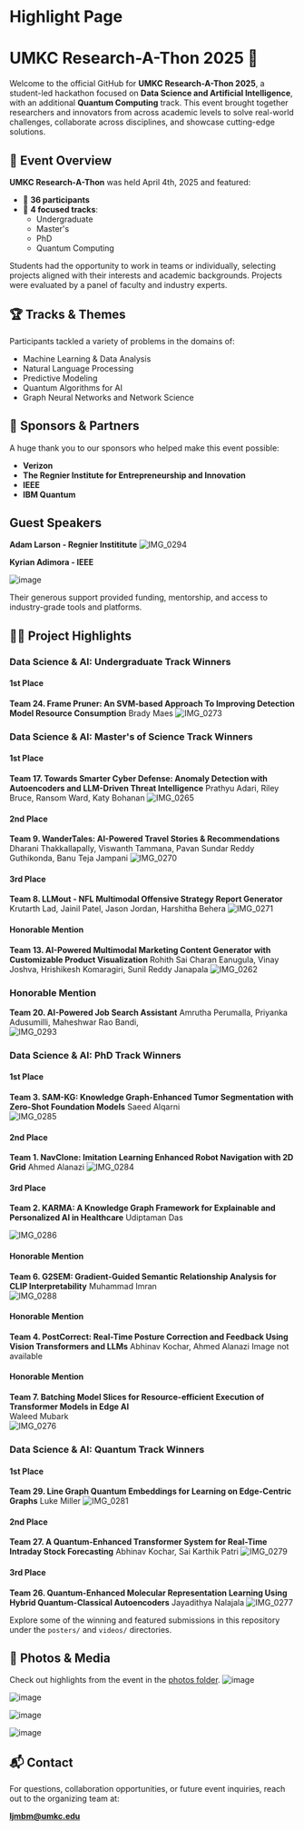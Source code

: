 # Highlight Page

# UMKC Research-A-Thon 2025 🎉
Welcome to the official GitHub for **UMKC Research-A-Thon 2025**, a student-led hackathon focused on **Data Science and Artificial Intelligence**, with an additional **Quantum Computing** track. This event brought together researchers and innovators from across academic levels to solve real-world challenges, collaborate across disciplines, and showcase cutting-edge solutions.

## 🚀 Event Overview

**UMKC Research-A-Thon** was held April 4th, 2025 and featured:

- 👥 **36 participants**
- 🧠 **4 focused tracks**:
  - Undergraduate
  - Master's
  - PhD
  - Quantum Computing

Students had the opportunity to work in teams or individually, selecting projects aligned with their interests and academic backgrounds. Projects were evaluated by a panel of faculty and industry experts.

## 🏆 Tracks & Themes

Participants tackled a variety of problems in the domains of:

- Machine Learning & Data Analysis
- Natural Language Processing
- Predictive Modeling
- Quantum Algorithms for AI
- Graph Neural Networks and Network Science

## 🤝 Sponsors & Partners

A huge thank you to our sponsors who helped make this event possible:

- **Verizon**
- **The Regnier Institute for Entrepreneurship and Innovation**
- **IEEE**
- **IBM Quantum**

## Guest Speakers
**Adam Larson - Regnier Instititute** 
![IMG_0294](https://github.com/user-attachments/assets/d607834a-79fe-4348-bc2d-f9d8bd5fb090)

**Kyrian Adimora - IEEE**  
  
![image](https://github.com/user-attachments/assets/77809e29-f852-4104-88ac-febcd6baf538)




Their generous support provided funding, mentorship, and access to industry-grade tools and platforms.

## 🧑‍💻 Project Highlights

### Data Science & AI: Undergraduate Track Winners
#### 1st Place
**Team 24. Frame Pruner: An SVM-based Approach To Improving Detection Model Resource Consumption**
Brady Maes
![IMG_0273](https://github.com/user-attachments/assets/5bc1e3bb-ee55-4036-aea4-9b595e31c49f)


### Data Science & AI: Master's of Science Track Winners
#### 1st Place
**Team 17. Towards Smarter Cyber Defense: Anomaly Detection with Autoencoders and LLM-Driven Threat Intelligence**
Prathyu Adari, Riley Bruce, Ransom Ward, Katy Bohanan
![IMG_0265](https://github.com/user-attachments/assets/5fa28ded-f4da-4dd7-af1b-dd0597de43d5)



#### 2nd Place
**Team 9. WanderTales: AI-Powered Travel Stories & Recommendations**
Dharani Thakkallapally, Viswanth Tammana, Pavan Sundar Reddy Guthikonda,  Banu Teja Jampani 
![IMG_0270](https://github.com/user-attachments/assets/9fd8d964-8e13-479b-8bb8-60c48677d7c7)


#### 3rd Place
**Team 8. LLMout - NFL Multimodal Offensive Strategy Report Generator**
Krutarth Lad, Jainil Patel, Jason Jordan, Harshitha Behera
![IMG_0271](https://github.com/user-attachments/assets/ec4b15bd-946c-4a57-9b9e-f01d5e1594ac)


#### Honorable Mention
**Team 13. AI-Powered Multimodal Marketing Content Generator with Customizable Product Visualization**
Rohith Sai Charan Eanugula, Vinay  Joshva, Hrishikesh Komaragiri, Sunil Reddy Janapala 
![IMG_0262](https://github.com/user-attachments/assets/4f35c9eb-5a01-4dd2-bed3-d0c12307d025)

### Honorable Mention
**Team 20. AI-Powered Job Search Assistant**
Amrutha Perumalla, Priyanka Adusumilli, Maheshwar Rao Bandi,  
![IMG_0293](https://github.com/user-attachments/assets/da3f6976-e7ac-4707-85f9-550231dcd3fe)


### Data Science & AI: PhD Track Winners
#### 1st Place
**Team 3. SAM-KG: Knowledge Graph-Enhanced Tumor Segmentation with Zero-Shot Foundation Models**
Saeed Alqarni  
![IMG_0285](https://github.com/user-attachments/assets/4019ee8b-1e26-4c7f-aa92-02d3c811f2a8)

#### 2nd Place
**Team 1. NavClone: Imitation Learning Enhanced Robot Navigation with 2D Grid**
Ahmed Alanazi
![IMG_0284](https://github.com/user-attachments/assets/1e86e175-86bf-4a10-8974-51f0bbd5d383)


#### 3rd Place
**Team 2. KARMA: A Knowledge Graph Framework for Explainable and Personalized AI in Healthcare**
Udiptaman Das  
  
![IMG_0286](https://github.com/user-attachments/assets/7082d98f-84b9-4fe5-a97c-6a9534842042)

#### Honorable Mention
**Team 6. G2SEM: Gradient-Guided Semantic Relationship Analysis for CLIP Interpretability**
Muhammad Imran  
![IMG_0288](https://github.com/user-attachments/assets/ee718fcd-cdb5-4136-96b4-ae3222a68bb7)

#### Honorable Mention
**Team 4. PostCorrect: Real-Time Posture Correction and Feedback Using Vision Transformers and LLMs**
Abhinav Kochar, Ahmed Alanazi
Image not available

#### Honorable Mention
**Team 7. Batching Model Slices for Resource-efficient Execution of Transformer Models in Edge AI**  
Waleed Mubark  
![IMG_0276](https://github.com/user-attachments/assets/6ed96bc9-65a7-4e66-b2c3-ed5aac18dedc)


### Data Science & AI: Quantum Track Winners
#### 1st Place
**Team 29. Line Graph Quantum Embeddings for Learning on Edge-Centric Graphs**
Luke Miller
![IMG_0281](https://github.com/user-attachments/assets/2f5878d4-3127-433a-b5a6-8c38e67b0d48)


#### 2nd Place
**Team 27. A Quantum-Enhanced Transformer System for Real-Time Intraday Stock Forecasting**
Abhinav Kochar, Sai Karthik Patri
![IMG_0279](https://github.com/user-attachments/assets/3be9c0db-8e49-4ab7-b5bc-70e0ebb807e5)


#### 3rd Place
**Team 26. Quantum-Enhanced Molecular Representation Learning Using Hybrid Quantum-Classical Autoencoders**
Jayadithya Nalajala
![IMG_0277](https://github.com/user-attachments/assets/26c08fbc-475b-4709-be35-91053578fd7a)



Explore some of the winning and featured submissions in this repository under the `posters/` and `videos/` directories. 

## 📸 Photos & Media

Check out highlights from the event in the [photos folder](https://github.com/Luke-J-Miller/UMKC_Hackathons/tree/main/Spring-2025/photos).
![image](https://github.com/user-attachments/assets/b1744662-4d04-44ea-8ff7-7aff99821a7e)

![image](https://github.com/user-attachments/assets/19b23252-2ef6-447f-9a54-701b8169d1ac)

![image](https://github.com/user-attachments/assets/ed41dc5b-c24b-4120-9eb1-5bb154295927)

![image](https://github.com/user-attachments/assets/de8e9e29-7f94-473f-a556-02a34a38f640)

## 📬 Contact

For questions, collaboration opportunities, or future event inquiries, reach out to the organizing team at:

**ljmbm@umkc.edu**





